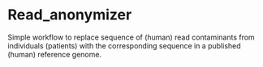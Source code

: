# Read_anonymizer

Simple workflow to replace sequence of (human) read contaminants from individuals (patients) with the corresponding sequence in a published (human) reference genome.